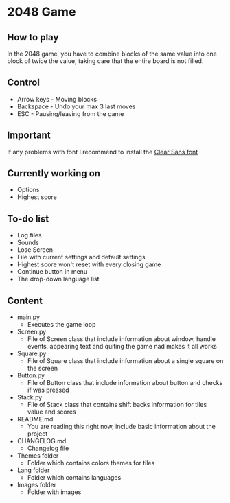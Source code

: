 # 2048 Game
## How to play
In the 2048 game, you have to combine blocks of the same value into one block of twice the value, taking care that the entire board is not filled.

## Control
- Arrow keys - Moving blocks
- Backspace - Undo your max 3 last moves
- ESC - Pausing/leaving from the game

## Important
If any problems with font I recommend to install the [Clear Sans font](https://01.org/clear-sans)

## Currently working on
- Options
- Highest score

## To-do list
- Log files
- Sounds
- Lose Screen
- File with current settings and default settings
- Highest score won't reset with every closing game
- Continue button in menu
- The drop-down language list

## Content
- main.py
  - Executes the game loop
- Screen.py
  - File of Screen class that include information about window, handle events, appearing text and quiting the game nad makes it all works
- Square.py
  - File of Square class that include information about a single square on the screen
- Button.py
  - File of Button class that include information about button and checks if was pressed
- Stack.py
  - File of Stack class that contains shift backs information for tiles value and scores
- README.md
  - You are reading this right now, include basic information about the project
- CHANGELOG.md
  - Changelog file
- Themes folder
  - Folder which contains colors themes for tiles
- Lang folder
  - Folder which contains languages
- Images folder
  - Folder with images
